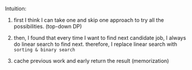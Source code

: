 Intuition:

1. first I think I can take one and skip one approach to try all the possibilities. (top-down DP)

2. then, I found that every time I want to find next candidate job, I always do linear search to find next. therefore, I replace linear search with `sorting & binary search`

3. cache previous work and early return the result (memorization)

